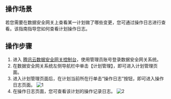 ## 操作场景
若您需要在数据安全网关上查看某一计划做了哪些变更，您可通过操作日志进行查看。该指南指导您如何查看计划操作日志。



## 操作步骤
1. 进入 [腾讯云数据安全网关控制台](https://console.cloud.tencent.com/cds/dasb)，使用管理员账号登录数据安全网关系统。
2. 在数据安全网关系统左侧导航栏中单击【计划管理】，即可进入计划管理页面。
3. 进入计划管理页面后，在计划当前所在行单击“操作日志”按钮，即可进入操作日志页面。
    ![1](https://main.qcloudimg.com/raw/9115c662d3d3b0996cae2efdedf97848.png)
4. 在操作日志页面，您可查看该计划的操作记录日志。
    ![2](https://main.qcloudimg.com/raw/ac2c4c681d865f3227dbf0e719eeaeaf.png)
